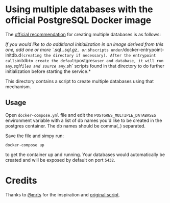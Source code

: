 # Using multiple databases with the official PostgreSQL Docker image

The [official recommendation](https://hub.docker.com/_/postgres/) for creating
multiple databases is as follows:

_If you would like to do additional initialization in an image derived from
this one, add one or more \`_.sql`,`_.sql.gz`, or`_.sh`scripts under`/docker-entrypoint-initdb.d`(creating the directory if necessary). After the
entrypoint calls`initdb`to create the default`postgres`user and database,
it will run any`_.sql`files and source any`_.sh\` scripts found in that
directory to do further initialization before starting the service.\*

This directory contains a script to create multiple databases using that
mechanism.

## Usage

Open `docker-compose.yml` file and edit the `POSTGRES_MULTIPLE_DATABASES` environment variable with a list of db names you'd like to be created in the postgres container. The db names should be comma(`,`) separated.

Save the file and simpy run:

    docker-compose up

to get the container up and running. Your databases would automatically be created and will be exposed by default on port `5432`.

# Credits

Thanks to [@mrts][original-author-link] for the inspiration and [original script][original-repo-url].

[original-author-link]: https://github.com/mrts

[original-repo-url]: https://github.com/mrts/docker-postgresql-multiple-databases
